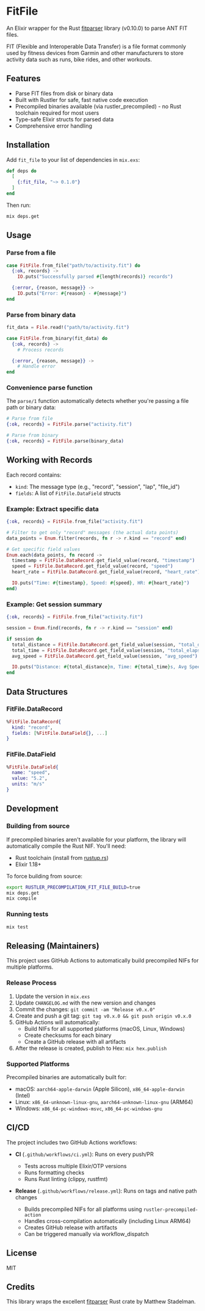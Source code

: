 # FitFile

An Elixir wrapper for the Rust [fitparser](https://crates.io/crates/fitparser) library (v0.10.0) to parse ANT FIT files.

FIT (Flexible and Interoperable Data Transfer) is a file format commonly used by fitness devices from Garmin and other manufacturers to store activity data such as runs, bike rides, and other workouts.

## Features

- Parse FIT files from disk or binary data
- Built with Rustler for safe, fast native code execution
- Precompiled binaries available (via rustler_precompiled) - no Rust toolchain required for most users
- Type-safe Elixir structs for parsed data
- Comprehensive error handling

## Installation

Add `fit_file` to your list of dependencies in `mix.exs`:

```elixir
def deps do
  [
    {:fit_file, "~> 0.1.0"}
  ]
end
```

Then run:

```bash
mix deps.get
```

## Usage

### Parse from a file

```elixir
case FitFile.from_file("path/to/activity.fit") do
  {:ok, records} ->
    IO.puts("Successfully parsed #{length(records)} records")

  {:error, {reason, message}} ->
    IO.puts("Error: #{reason} - #{message}")
end
```

### Parse from binary data

```elixir
fit_data = File.read!("path/to/activity.fit")

case FitFile.from_binary(fit_data) do
  {:ok, records} ->
    # Process records

  {:error, {reason, message}} ->
    # Handle error
end
```

### Convenience parse function

The `parse/1` function automatically detects whether you're passing a file path or binary data:

```elixir
# Parse from file
{:ok, records} = FitFile.parse("activity.fit")

# Parse from binary
{:ok, records} = FitFile.parse(binary_data)
```

## Working with Records

Each record contains:
- `kind`: The message type (e.g., "record", "session", "lap", "file_id")
- `fields`: A list of `FitFile.DataField` structs

### Example: Extract specific data

```elixir
{:ok, records} = FitFile.from_file("activity.fit")

# Filter to get only "record" messages (the actual data points)
data_points = Enum.filter(records, fn r -> r.kind == "record" end)

# Get specific field values
Enum.each(data_points, fn record ->
  timestamp = FitFile.DataRecord.get_field_value(record, "timestamp")
  speed = FitFile.DataRecord.get_field_value(record, "speed")
  heart_rate = FitFile.DataRecord.get_field_value(record, "heart_rate")

  IO.puts("Time: #{timestamp}, Speed: #{speed}, HR: #{heart_rate}")
end)
```

### Example: Get session summary

```elixir
{:ok, records} = FitFile.from_file("activity.fit")

session = Enum.find(records, fn r -> r.kind == "session" end)

if session do
  total_distance = FitFile.DataRecord.get_field_value(session, "total_distance")
  total_time = FitFile.DataRecord.get_field_value(session, "total_elapsed_time")
  avg_speed = FitFile.DataRecord.get_field_value(session, "avg_speed")

  IO.puts("Distance: #{total_distance}m, Time: #{total_time}s, Avg Speed: #{avg_speed}m/s")
end
```

## Data Structures

### FitFile.DataRecord

```elixir
%FitFile.DataRecord{
  kind: "record",
  fields: [%FitFile.DataField{}, ...]
}
```

### FitFile.DataField

```elixir
%FitFile.DataField{
  name: "speed",
  value: "5.2",
  units: "m/s"
}
```

## Development

### Building from source

If precompiled binaries aren't available for your platform, the library will automatically compile the Rust NIF. You'll need:

- Rust toolchain (install from [rustup.rs](https://rustup.rs))
- Elixir 1.18+

To force building from source:

```bash
export RUSTLER_PRECOMPILATION_FIT_FILE_BUILD=true
mix deps.get
mix compile
```

### Running tests

```bash
mix test
```

## Releasing (Maintainers)

This project uses GitHub Actions to automatically build precompiled NIFs for multiple platforms.

### Release Process

1. Update the version in `mix.exs`
2. Update `CHANGELOG.md` with the new version and changes
3. Commit the changes: `git commit -am "Release v0.x.0"`
4. Create and push a git tag: `git tag v0.x.0 && git push origin v0.x.0`
5. GitHub Actions will automatically:
   - Build NIFs for all supported platforms (macOS, Linux, Windows)
   - Create checksums for each binary
   - Create a GitHub release with all artifacts
6. After the release is created, publish to Hex: `mix hex.publish`

### Supported Platforms

Precompiled binaries are automatically built for:
- macOS: `aarch64-apple-darwin` (Apple Silicon), `x86_64-apple-darwin` (Intel)
- Linux: `x86_64-unknown-linux-gnu`, `aarch64-unknown-linux-gnu` (ARM64)
- Windows: `x86_64-pc-windows-msvc`, `x86_64-pc-windows-gnu`

## CI/CD

The project includes two GitHub Actions workflows:

- **CI** (`.github/workflows/ci.yml`): Runs on every push/PR
  - Tests across multiple Elixir/OTP versions
  - Runs formatting checks
  - Runs Rust linting (clippy, rustfmt)

- **Release** (`.github/workflows/release.yml`): Runs on tags and native path changes
  - Builds precompiled NIFs for all platforms using `rustler-precompiled-action`
  - Handles cross-compilation automatically (including Linux ARM64)
  - Creates GitHub release with artifacts
  - Can be triggered manually via workflow_dispatch

## License

MIT

## Credits

This library wraps the excellent [fitparser](https://github.com/stadelmanma/fitparse-rs) Rust crate by Matthew Stadelman.

